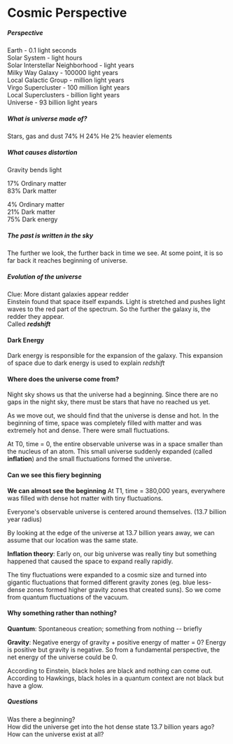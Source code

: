 # Cosmic Perspective

##### Perspective   
Earth - 0.1 light seconds  
Solar System - light hours  
Solar Interstellar Neighborhood - light years  
Milky Way Galaxy - 100000 light years  
Local Galactic Group - million light years  
Virgo Supercluster - 100 million light years  
Local Superclusters - billion light years  
Universe - 93 billion light years  

##### What is universe made of?
Stars, gas and dust
74% H
24% He
2% heavier elements

##### What causes distortion
Gravity bends light

17% Ordinary matter  
83% Dark matter

4% Ordinary matter  
21% Dark matter  
75% Dark energy

##### The past is written in the sky
The further we look, the further back in time we see. At some point, it is so far back it reaches beginning of universe.

##### Evolution of the universe
Clue: More distant galaxies appear redder  
Einstein found that space itself expands. Light is stretched and pushes light waves to the red part of the spectrum. So the further the galaxy is, the redder they appear.   
Called **_redshift_**

#### Dark Energy
Dark energy is responsible for the expansion of the galaxy. This expansion of space due to dark energy is used to explain *redshift*

#### Where does the universe come from?
Night sky shows us that the universe had a beginning. Since there are no gaps in the night sky, there must be stars that have no reached us yet.

As we move out, we should find that the universe is dense and hot. In the beginning of time, space was completely filled with matter and was extremely hot and dense. There were small fluctuations.

At T0, time = 0, the entire observable universe was in a space smaller than the nucleus of an atom. This small universe suddenly expanded (called **inflation**) and the small fluctuations formed the universe.

#### Can we see this fiery beginning
**We can almost see the beginning**
At T1, time = 380,000 years, everywhere was filled with dense hot matter with tiny fluctuations.

Everyone's observable universe is centered around themselves. (13.7 billion year radius)

By looking at the edge of the universe at 13.7 billion years away, we can assume that our location was the same state.

**Inflation theory**: Early on, our big universe was really tiny but something happened that caused the space to expand really rapidly.

The tiny fluctuations were expanded to a cosmic size and turned into gigantic fluctuations that formed different gravity zones (eg. blue less-dense zones formed higher gravity zones that created suns). So we come from quantum fluctuations of the vacuum.

#### Why something rather than nothing?
**Quantum**: Spontaneous creation; something from nothing -- briefly

**Gravity**: Negative energy of gravity + positive energy of matter = 0? Energy is positive but gravity is negative. So from a fundamental perspective, the net energy of the universe could be 0.

According to Einstein, black holes are black and nothing can come out. According to Hawkings, black holes in a quantum context are not black but have a glow.

##### Questions
Was there a beginning?  
How did the universe get into the hot dense state 13.7 billion years ago?  
How can the universe exist at all?  
